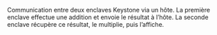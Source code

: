 Communication entre deux enclaves Keystone via un hôte. La première enclave effectue une addition et envoie le résultat à l’hôte. 
La seconde enclave récupère ce résultat, le multiplie, puis l’affiche.
